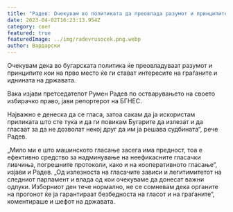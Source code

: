 ```yaml
---
title: "Радев: Очекувам во политиката да преовлада разумот и принципите"
date: 2023-04-02T16:23:13.954Z
category: свет
featured: true
featuredImage: ../img/radevrusocek.png.webp
author: Вардарски
---
```


Очекувам дека во бугарската политика ќе преовладуваат разумот и принципите кои на прво место ќе ги стават интересите на граѓаните и иднината на државата.

Вака изјави претседателот Румен Радев по остварувањето на своето избирачко право, јави репортерот на БГНЕС.

Најважно е денеска да се гласа, затоа сакам да ја искористам приликата што сте тука и да ги повикам Бугарите да излезат и да гласаат за да не дозволат некој друг да им ја решава судбината“, рече Радев.

„Мило ми е што машинското гласање засега има предност, тоа е ефективно средство за надминување на неефикасните гласачки ливчиња, погрешните протоколи, како и на кооперативното гласање“, изјави и Радев. „Од излезноста на гласачите зависи и легитимитетот на следниот парламент и влада од кои очекуваме да донесат важни одлуки. Изборниот ден тече нормално, не се сомневам дека органите на прогонот ќе ја гарантираат безбедноста на гласот и на граѓаните“, коментираше и шефот на државата.

